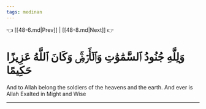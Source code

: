 ```yaml
---
tags: medinan
---
```


👈 [[48-6.md|Prev]] | [[48-8.md|Next]] 👉

# وَلِلَّهِ جُنُودُ ٱلسَّمَٰوَٰتِ وَٱلۡأَرۡضِۚ وَكَانَ ٱللَّهُ عَزِيزًا حَكِيمًا

And to Allah belong the soldiers of the heavens and the earth. And ever is Allah Exalted in Might and Wise

---

